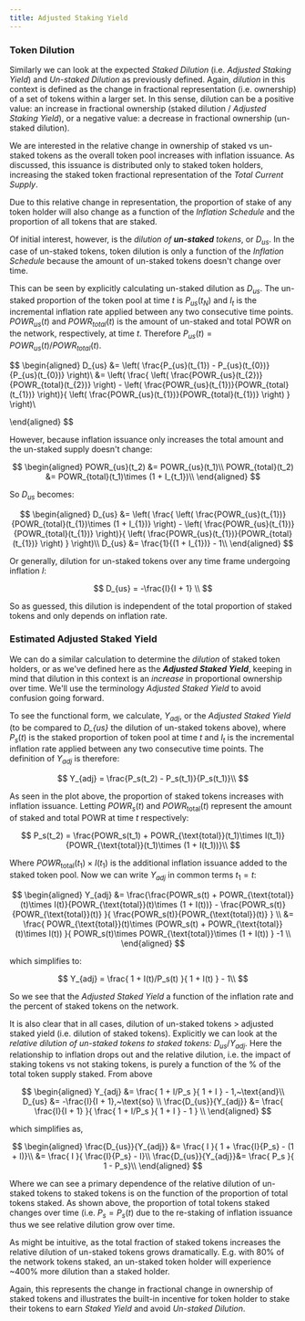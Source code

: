 ```yaml
---
title: Adjusted Staking Yield
---
```


### Token Dilution

Similarly we can look at the expected _Staked Dilution_ (i.e. _Adjusted Staking Yield_) and _Un-staked Dilution_ as previously defined. Again, _dilution_ in this context is defined as the change in fractional representation (i.e. ownership) of a set of tokens within a larger set. In this sense, dilution can be a positive value: an increase in fractional ownership (staked dilution / _Adjusted Staking Yield_), or a negative value: a decrease in fractional ownership (un-staked dilution).

We are interested in the relative change in ownership of staked vs un-staked tokens as the overall token pool increases with inflation issuance. As discussed, this issuance is distributed only to staked token holders, increasing the staked token fractional representation of the _Total Current Supply_.

Due to this relative change in representation, the proportion of stake of any token holder will also change as a function of the _Inflation Schedule_ and the proportion of all tokens that are staked.

Of initial interest, however, is the _dilution of **un-staked** tokens_, or $D_{us}$. In the case of un-staked tokens, token dilution is only a function of the _Inflation Schedule_ because the amount of un-staked tokens doesn't change over time.

This can be seen by explicitly calculating un-staked dilution as $D_{us}$. The un-staked proportion of the token pool at time $t$ is $P_{us}(t_{N})$ and $I_{t}$ is the incremental inflation rate applied between any two consecutive time points. $POWR_{us}(t)$ and $POWR_{total}(t)$ is the amount of un-staked and total POWR on the network, respectively, at time $t$. Therefore $P_{us}(t) = POWR_{us}(t)/POWR_{total}(t)$.

$$
\begin{aligned}
	D_{us} &= \left( \frac{P_{us}(t_{1}) - P_{us}(t_{0})}{P_{us}(t_{0})} \right)\\
		&= \left( \frac{ \left( \frac{POWR_{us}(t_{2})}{POWR_{total}(t_{2})} \right) - \left( \frac{POWR_{us}(t_{1})}{POWR_{total}(t_{1})} \right)}{ \left( \frac{POWR_{us}(t_{1})}{POWR_{total}(t_{1})} \right) } \right)\\

\end{aligned}
$$

However, because inflation issuance only increases the total amount and the un-staked supply doesn't change:

$$
\begin{aligned}
	POWR_{us}(t_2) &= POWR_{us}(t_1)\\
	POWR_{total}(t_2) &= POWR_{total}(t_1)\times (1 + I_{t_1})\\
\end{aligned}
$$

So $D_{us}$ becomes:

$$
\begin{aligned}
	D_{us} &= \left( \frac{ \left( \frac{POWR_{us}(t_{1})}{POWR_{total}(t_{1})\times (1 + I_{1})} \right) - \left( \frac{POWR_{us}(t_{1})}{POWR_{total}(t_{1})} \right)}{ \left( \frac{POWR_{us}(t_{1})}{POWR_{total}(t_{1})} \right) } \right)\\
	D_{us} &= \frac{1}{(1 + I_{1})} - 1\\
\end{aligned}
$$

Or generally, dilution for un-staked tokens over any time frame undergoing inflation $I$:

$$
D_{us} = -\frac{I}{I + 1} \\
$$

So as guessed, this dilution is independent of the total proportion of staked tokens and only depends on inflation rate. 

### Estimated Adjusted Staked Yield

We can do a similar calculation to determine the _dilution_ of staked token holders, or as we've defined here as the **_Adjusted Staked Yield_**, keeping in mind that dilution in this context is an _increase_ in proportional ownership over time. We'll use the terminology _Adjusted Staked Yield_ to avoid confusion going forward.

To see the functional form, we calculate, $Y_{adj}$, or the _Adjusted Staked Yield_ (to be compared to _D\_{us}_ the dilution of un-staked tokens above), where $P_{s}(t)$ is the staked proportion of token pool at time $t$ and $I_{t}$ is the incremental inflation rate applied between any two consecutive time points. The definition of $Y_{adj}$ is therefore:

$$
	Y_{adj} = \frac{P_s(t_2) - P_s(t_1)}{P_s(t_1)}\\
$$

As seen in the plot above, the proportion of staked tokens increases with inflation issuance. Letting $POWR_s(t)$ and $POWR_{\text{total}}(t)$ represent the amount of staked and total POWR at time $t$ respectively:

$$
	P_s(t_2) = \frac{POWR_s(t_1) + POWR_{\text{total}}(t_1)\times I(t_1)}{POWR_{\text{total}}(t_1)\times (1 + I(t_1))}\\
$$

Where $POWR_{\text{total}}(t_1)\times I(t_1)$ is the additional inflation issuance added to the staked token pool. Now we can write $Y_{adj}$ in common terms $t_1 = t$:

$$
\begin{aligned}
Y_{adj} &= \frac{\frac{POWR_s(t) + POWR_{\text{total}}(t)\times I(t)}{POWR_{\text{total}}(t)\times (1 + I(t))} - \frac{POWR_s(t)}{POWR_{\text{total}}(t)} }{ \frac{POWR_s(t)}{POWR_{\text{total}}(t)} }  \\
	&= \frac{ POWR_{\text{total}}(t)\times (POWR_s(t) + POWR_{\text{total}}(t)\times I(t)) }{ POWR_s(t)\times POWR_{\text{total}}\times (1 + I(t)) } -1 \\
\end{aligned}
$$

which simplifies to:

$$
Y_{adj} =  \frac{ 1 + I(t)/P_s(t) }{ 1 + I(t) } - 1\\
$$

So we see that the _Adjusted Staked Yield_ a function of the inflation rate and the percent of staked tokens on the network. 

It is also clear that in all cases, dilution of un-staked tokens $>$ adjusted staked yield (i.e. dilution of staked tokens). Explicitly we can look at the _relative dilution of un-staked tokens to staked tokens:_ $D_{us}/Y_{adj}$. Here the relationship to inflation drops out and the relative dilution, i.e. the impact of staking tokens vs not staking tokens, is purely a function of the % of the total token supply staked. From above

$$
\begin{aligned}
Y_{adj} &=  \frac{ 1 + I/P_s }{ 1 + I } - 1,~\text{and}\\
D_{us} &= -\frac{I}{I + 1},~\text{so} \\
\frac{D_{us}}{Y_{adj}} &= \frac{ \frac{I}{I + 1} }{ \frac{ 1 + I/P_s }{ 1 + I } - 1 } \\
\end{aligned}
$$

which simplifies as,

$$
	\begin{aligned}
	\frac{D_{us}}{Y_{adj}} &= \frac{ I }{ 1 + \frac{I}{P_s} - (1 + I)}\\
	&= \frac{ I }{ \frac{I}{P_s} - I}\\
	\frac{D_{us}}{Y_{adj}}&= \frac{ P_s }{ 1 - P_s}\\
	\end{aligned}
$$

Where we can see a primary dependence of the relative dilution of un-staked tokens to staked tokens is on the function of the proportion of total tokens staked. As shown above, the proportion of total tokens staked changes over time (i.e. $P_s = P_s(t)$ due to the re-staking of inflation issuance thus we see relative dilution grow over time.

As might be intuitive, as the total fraction of staked tokens increases the relative dilution of un-staked tokens grows dramatically. E.g. with $80\%$ of the network tokens staked, an un-staked token holder will experience ~$400\%$ more dilution than a staked holder.

Again, this represents the change in fractional change in ownership of staked tokens and illustrates the built-in incentive for token holder to stake their tokens to earn _Staked Yield_ and avoid _Un-staked Dilution_.
